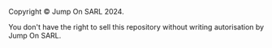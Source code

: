 Copyright © Jump On SARL 2024.

You don't have the right to sell this repository without writing autorisation by Jump On SARL.
